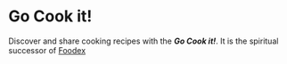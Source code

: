 # Go Cook it!

Discover and share cooking recipes with the ***Go Cook it!***. It is the spiritual successor of [Foodex](https://github.com/mpanelo/foodex)
